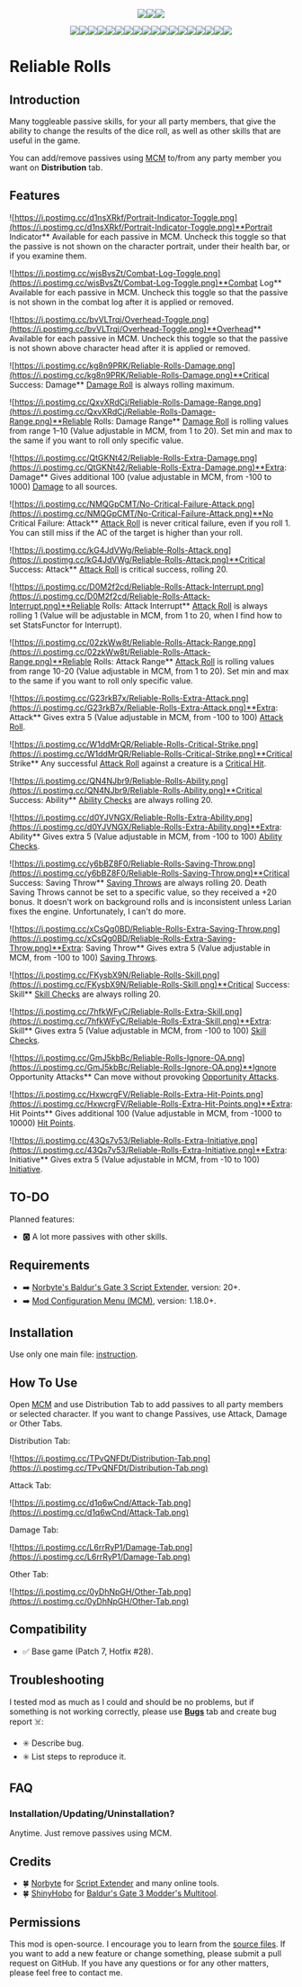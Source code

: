 <p align="center"><a href="https://ko-fi.com/maskedrpgfan"><img src="https://i.postimg.cc/Nj2mWwpw/Ko-fi-small.png"/></a><a href="https://buymeacoffee.com/maskedrpgfan"><img src="https://i.postimg.cc/MKTymBBH/Buy-Me-ACoffee-small.png"/></a><a href="https://www.patreon.com/maskedrpgfan"><img src="https://i.postimg.cc/28Knc5dw/Patreon-small.png"/></a></p>

<p align="center"><img src="https://i.postimg.cc/kg8n9PRK/Reliable-Rolls-Damage.png"/><img src="https://i.postimg.cc/QxvXRdCj/Reliable-Rolls-Damage-Range.png"/><img src="https://i.postimg.cc/QtGKNt42/Reliable-Rolls-Extra-Damage.png"/><img src="https://i.postimg.cc/NMQGpCMT/No-Critical-Failure-Attack.png"/><img src="https://i.postimg.cc/kG4JdVWg/Reliable-Rolls-Attack.png"/><img src="https://i.postimg.cc/D0M2f2cd/Reliable-Rolls-Attack-Interrupt.png"/><img src="https://i.postimg.cc/02zkWw8t/Reliable-Rolls-Attack-Range.png"/><img src="https://i.postimg.cc/G23rkB7x/Reliable-Rolls-Extra-Attack.png"/><img src="https://i.postimg.cc/W1ddMrQR/Reliable-Rolls-Critical-Strike.png"/><img src="https://i.postimg.cc/QN4NJbr9/Reliable-Rolls-Ability.png"/><img src="https://i.postimg.cc/d0YJVNGX/Reliable-Rolls-Extra-Ability.png"/><img src="https://i.postimg.cc/y6bBZ8F0/Reliable-Rolls-Saving-Throw.png"/><img src="https://i.postimg.cc/xCsQg0BD/Reliable-Rolls-Extra-Saving-Throw.png"/><img src="https://i.postimg.cc/FKysbX9N/Reliable-Rolls-Skill.png"/><img src="https://i.postimg.cc/7hfkWFyC/Reliable-Rolls-Extra-Skill.png"/><img src="https://i.postimg.cc/GmJ5kbBc/Reliable-Rolls-Ignore-OA.png"/><img src="https://i.postimg.cc/HxwcrgFV/Reliable-Rolls-Extra-Hit-Points.png"/><img src="https://i.postimg.cc/43Qs7v53/Reliable-Rolls-Extra-Initiative.png"/></p>

# Reliable Rolls

## Introduction

Many toggleable passive skills, for your all party members, that give the ability to change the results of the dice roll, as well as other skills that are useful in the game.

You can add/remove passives using [MCM](https://www.nexusmods.com/baldursgate3/mods/9162) to/from any party member you want on **Distribution** tab.

## Features

![https://i.postimg.cc/d1nsXRkf/Portrait-Indicator-Toggle.png](https://i.postimg.cc/d1nsXRkf/Portrait-Indicator-Toggle.png)**Portrait Indicator**
Available for each passive in MCM. Uncheck this toggle so that the passive is not shown on the character portrait, under their health bar, or if you examine them.

![https://i.postimg.cc/wjsBvsZt/Combat-Log-Toggle.png](https://i.postimg.cc/wjsBvsZt/Combat-Log-Toggle.png)**Combat Log**
Available for each passive in MCM. Uncheck this toggle so that the passive is not shown in the combat log after it is applied or removed.

![https://i.postimg.cc/bvVLTrqj/Overhead-Toggle.png](https://i.postimg.cc/bvVLTrqj/Overhead-Toggle.png)**Overhead**
Available for each passive in MCM. Uncheck this toggle so that the passive is not shown above character head after it is applied or removed.

![https://i.postimg.cc/kg8n9PRK/Reliable-Rolls-Damage.png](https://i.postimg.cc/kg8n9PRK/Reliable-Rolls-Damage.png)**Critical Success: Damage**
[Damage Roll](https://bg3.wiki/wiki/Damage) is always rolling maximum.

![https://i.postimg.cc/QxvXRdCj/Reliable-Rolls-Damage-Range.png](https://i.postimg.cc/QxvXRdCj/Reliable-Rolls-Damage-Range.png)**Reliable Rolls: Damage Range**
[Damage Roll](https://bg3.wiki/wiki/Damage) is rolling values from range 1–10 (Value adjustable in MCM, from 1 to 20). Set min and max to the same if you want to roll only specific value.

![https://i.postimg.cc/QtGKNt42/Reliable-Rolls-Extra-Damage.png](https://i.postimg.cc/QtGKNt42/Reliable-Rolls-Extra-Damage.png)**Extra: Damage**
Gives additional 100 (value adjustable in MCM, from -100 to 1000) [Damage](https://bg3.wiki/wiki/Damage) to all sources.

![https://i.postimg.cc/NMQGpCMT/No-Critical-Failure-Attack.png](https://i.postimg.cc/NMQGpCMT/No-Critical-Failure-Attack.png)**No Critical Failure: Attack**
[Attack Roll](https://bg3.wiki/wiki/Attack_Rolls) is never critical failure, even if you roll 1. You can still miss if the AC of the target is higher than your roll.

![https://i.postimg.cc/kG4JdVWg/Reliable-Rolls-Attack.png](https://i.postimg.cc/kG4JdVWg/Reliable-Rolls-Attack.png)**Critical Success: Attack**
[Attack Roll](https://bg3.wiki/wiki/Attack_Rolls) is critical success, rolling 20.

![https://i.postimg.cc/D0M2f2cd/Reliable-Rolls-Attack-Interrupt.png](https://i.postimg.cc/D0M2f2cd/Reliable-Rolls-Attack-Interrupt.png)**Reliable Rolls: Attack Interrupt**
[Attack Roll](https://bg3.wiki/wiki/Attack_Rolls) is always rolling 1 (Value will be adjustable in MCM, from 1 to 20, when I find how to set StatsFunctor for Interrupt).

![https://i.postimg.cc/02zkWw8t/Reliable-Rolls-Attack-Range.png](https://i.postimg.cc/02zkWw8t/Reliable-Rolls-Attack-Range.png)**Reliable Rolls: Attack Range**
[Attack Roll](https://bg3.wiki/wiki/Attack_Rolls) is rolling values from range 10-20 (Value adjustable in MCM, from 1 to 20). Set min and max to the same if you want to roll only specific value.

![https://i.postimg.cc/G23rkB7x/Reliable-Rolls-Extra-Attack.png](https://i.postimg.cc/G23rkB7x/Reliable-Rolls-Extra-Attack.png)**Extra: Attack**
Gives extra 5 (Value adjustable in MCM, from -100 to 100) [Attack Roll](https://bg3.wiki/wiki/Attack_Rolls).

![https://i.postimg.cc/W1ddMrQR/Reliable-Rolls-Critical-Strike.png](https://i.postimg.cc/W1ddMrQR/Reliable-Rolls-Critical-Strike.png)**Critical Strike**
Any successful [Attack Roll](https://bg3.wiki/wiki/Attack_Rolls) against a creature is a [Critical Hit](https://bg3.wiki/wiki/Critical_hit).

![https://i.postimg.cc/QN4NJbr9/Reliable-Rolls-Ability.png](https://i.postimg.cc/QN4NJbr9/Reliable-Rolls-Ability.png)**Critical Success: Ability**
[Ability Checks](https://bg3.wiki/wiki/Abilities#Ability_checks) are always rolling 20.

![https://i.postimg.cc/d0YJVNGX/Reliable-Rolls-Extra-Ability.png](https://i.postimg.cc/d0YJVNGX/Reliable-Rolls-Extra-Ability.png)**Extra: Ability**
Gives extra 5 (Value adjustable in MCM, from -100 to 100) [Ability Checks](https://bg3.wiki/wiki/Abilities#Ability_checks).

![https://i.postimg.cc/y6bBZ8F0/Reliable-Rolls-Saving-Throw.png](https://i.postimg.cc/y6bBZ8F0/Reliable-Rolls-Saving-Throw.png)**Critical Success: Saving Throw**
[Saving Throws](https://bg3.wiki/wiki/Saving_throws) are always rolling 20. Death Saving Throws cannot be set to a specific value, so they received a +20 bonus. It doesn't work on background rolls and is inconsistent unless Larian fixes the engine. Unfortunately, I can't do more.

![https://i.postimg.cc/xCsQg0BD/Reliable-Rolls-Extra-Saving-Throw.png](https://i.postimg.cc/xCsQg0BD/Reliable-Rolls-Extra-Saving-Throw.png)**Extra: Saving Throw**
Gives extra 5 (Value adjustable in MCM, from -100 to 100) [Saving Throws](https://bg3.wiki/wiki/Saving_throws).

![https://i.postimg.cc/FKysbX9N/Reliable-Rolls-Skill.png](https://i.postimg.cc/FKysbX9N/Reliable-Rolls-Skill.png)**Critical Success: Skill**
[Skill Checks](https://bg3.wiki/wiki/Abilities#Ability_checks) are always rolling 20.

![https://i.postimg.cc/7hfkWFyC/Reliable-Rolls-Extra-Skill.png](https://i.postimg.cc/7hfkWFyC/Reliable-Rolls-Extra-Skill.png)**Extra: Skill**
Gives extra 5 (Value adjustable in MCM, from -100 to 100) [Skill Checks](https://bg3.wiki/wiki/Abilities#Ability_checks).

![https://i.postimg.cc/GmJ5kbBc/Reliable-Rolls-Ignore-OA.png](https://i.postimg.cc/GmJ5kbBc/Reliable-Rolls-Ignore-OA.png)**Ignore Opportunity Attacks**
Can move without provoking [Opportunity Attacks](https://bg3.wiki/wiki/Opportunity_Attack).

![https://i.postimg.cc/HxwcrgFV/Reliable-Rolls-Extra-Hit-Points.png](https://i.postimg.cc/HxwcrgFV/Reliable-Rolls-Extra-Hit-Points.png)**Extra: Hit Points**
Gives additional 100 (Value adjustable in MCM, from -1000 to 10000) [Hit Points](https://bg3.wiki/wiki/Hit_points).

![https://i.postimg.cc/43Qs7v53/Reliable-Rolls-Extra-Initiative.png](https://i.postimg.cc/43Qs7v53/Reliable-Rolls-Extra-Initiative.png)**Extra: Initiative**
Gives extra 5 (Value adjustable in MCM, from -10 to 100) [Initiative](https://bg3.wiki/wiki/Initiative).


## TO-DO

Planned features:

* 🅾️ A lot more passives with other skills.

## Requirements

* ➡️ [Norbyte's Baldur's Gate 3 Script Extender](https://github.com/Norbyte/bg3se/releases), version: 20+.
* ➡️ [Mod Configuration Menu (MCM)](https://www.nexusmods.com/baldursgate3/mods/9162), version: 1.18.0+.

## Installation

Use only one main file: [instruction](https://bg3.wiki/wiki/Guide:Installing_Mods).

## How To Use

Open [MCM](https://www.nexusmods.com/baldursgate3/mods/9162) and use Distribution Tab to add passives to all party members or selected character. If you want to change Passives, use Attack, Damage or Other Tabs.

Distribution Tab:

![https://i.postimg.cc/TPvQNFDt/Distribution-Tab.png](https://i.postimg.cc/TPvQNFDt/Distribution-Tab.png)

Attack Tab:

![https://i.postimg.cc/d1q6wCnd/Attack-Tab.png](https://i.postimg.cc/d1q6wCnd/Attack-Tab.png)

Damage Tab:

![https://i.postimg.cc/L6rrRyP1/Damage-Tab.png](https://i.postimg.cc/L6rrRyP1/Damage-Tab.png)

Other Tab:

![https://i.postimg.cc/0yDhNpGH/Other-Tab.png](https://i.postimg.cc/0yDhNpGH/Other-Tab.png)



## Compatibility

* ✅ Base game (Patch 7, Hotfix #28).

## Troubleshooting

I tested mod as much as I could and should be no problems, but if something is not working correctly, please use **[Bugs](https://www.nexusmods.com/baldursgate3/mods/2825?tab=bugs)** tab and create bug report ☠️:

* ✳️ Describe bug.
* ✳️ List steps to reproduce it.

## FAQ

### Installation/Updating/Uninstallation?

Anytime. Just remove passives using MCM.

## Credits

* 🍀 [Norbyte](https://github.com/Norbyte) for [Script Extender](https://github.com/Norbyte/bg3se) and many online tools.
* 🍀 [ShinyHobo](https://github.com/ShinyHobo) for [Baldur's Gate 3 Modder's Multitool](https://github.com/ShinyHobo/BG3-Modders-Multitool).

## Permissions

This mod is open-source. I encourage you to learn from the [source files](https://github.com/MaskedRPGFan/Reliable-Rolls). If you want to add a new feature or change something, please submit a pull request on GitHub. If you have any questions or for any other matters, please feel free to contact me.
